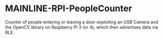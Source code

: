 # MAINLINE-RPI-PeopleCounter
Counter of people entering or leaving a door exploiting an USB Camera and the OpenCV library on Raspberry PI 3 (or 4), which then advertises data via BLE.
